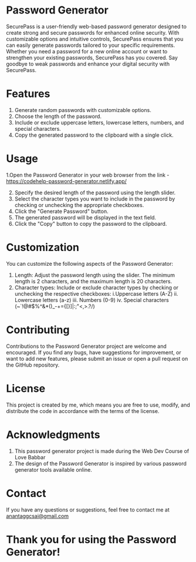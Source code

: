# Password Generator
SecurePass is a user-friendly web-based password generator designed to create strong and secure passwords for enhanced online security. With customizable options and intuitive controls, SecurePass ensures that you can easily generate passwords tailored to your specific requirements. Whether you need a password for a new online account or want to strengthen your existing passwords, SecurePass has you covered. Say goodbye to weak passwords and enhance your digital security with SecurePass.

# Features
1. Generate random passwords with customizable options.
2. Choose the length of the password.
3. Include or exclude uppercase letters, lowercase letters, numbers, and special characters.
4. Copy the generated password to the clipboard with a single click.
# Usage
1.Open the Password Generator in your web browser from the link - https://codehelp-password-generator.netlify.app/

2. Specify the desired length of the password using the length slider.
3. Select the character types you want to include in the password by checking or unchecking the appropriate checkboxes.
4. Click the "Generate Password" button.
5. The generated password will be displayed in the text field.
6. Click the "Copy" button to copy the password to the clipboard.
# Customization
You can customize the following aspects of the Password Generator:

1. Length: Adjust the password length using the slider. The minimum length is 2 characters, and the maximum length is 20 characters.
2. Character types: Include or exclude character types by checking or unchecking the respective checkboxes:
i.Uppercase letters (A-Z)
ii. Lowercase letters (a-z)
iii. Numbers (0-9)
iv. Special characters (~`!@#$%^&*()_-+={[}]|:;"<,>.?/)
# Contributing
Contributions to the Password Generator project are welcome and encouraged. If you find any bugs, have suggestions for improvement, or want to add new features, please submit an issue or open a pull request on the GitHub repository.

# License
This project is created by me, which means you are free to use, modify, and distribute the code in accordance with the terms of the license.

# Acknowledgments
1. This password generator project is made during the Web Dev Course of Love Babbar
2. The design of the Password Generator is inspired by various password generator tools available online.
# Contact
If you have any questions or suggestions, feel free to contact me at anantaggcsai@gmail.com

# Thank you for using the Password Generator!
